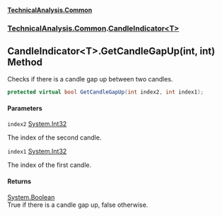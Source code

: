 #### [TechnicalAnalysis\.Common](Atypical.TechnicalAnalysis.Common.md 'Atypical\.TechnicalAnalysis\.Common')
### [TechnicalAnalysis\.Common](Atypical.TechnicalAnalysis.Common.md#TechnicalAnalysis.Common 'TechnicalAnalysis\.Common').[CandleIndicator&lt;T&gt;](CandleIndicator_T_.md 'TechnicalAnalysis\.Common\.CandleIndicator\<T\>')

## CandleIndicator\<T\>\.GetCandleGapUp\(int, int\) Method

Checks if there is a candle gap up between two candles\.

```csharp
protected virtual bool GetCandleGapUp(int index2, int index1);
```
#### Parameters

<a name='TechnicalAnalysis.Common.CandleIndicator_T_.GetCandleGapUp(int,int).index2'></a>

`index2` [System\.Int32](https://docs.microsoft.com/en-us/dotnet/api/System.Int32 'System\.Int32')

The index of the second candle\.

<a name='TechnicalAnalysis.Common.CandleIndicator_T_.GetCandleGapUp(int,int).index1'></a>

`index1` [System\.Int32](https://docs.microsoft.com/en-us/dotnet/api/System.Int32 'System\.Int32')

The index of the first candle\.

#### Returns
[System\.Boolean](https://docs.microsoft.com/en-us/dotnet/api/System.Boolean 'System\.Boolean')  
True if there is a candle gap up, false otherwise\.